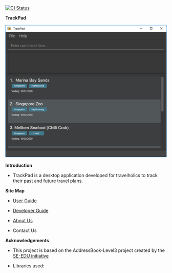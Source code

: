 [![CI Status](https://github.com/se-edu/addressbook-level3/workflows/Java%20CI/badge.svg)](https://github.com/se-edu/addressbook-level3/actions)

**TrackPad**

![Ui](docs/images/Ui.png)


**Introduction**

* TrackPad is a desktop application developed for travelholics to track their past and future travel plans.

**Site Map**

* [User Guide](docs/UserGuide.md)

* [Developer Guide](docs/DeveloperGuide.md)

* [About Us](docs/AboutUs.md)

* Contact Us

**Acknowledgements**

* This project is based on the AddressBook-Level3 project created by the [SE-EDU initiative](https://se-education.org) 

* Libraries used:
